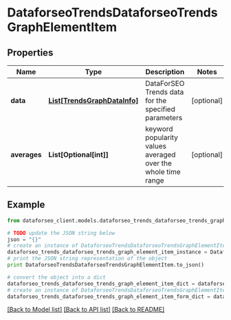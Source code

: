 # DataforseoTrendsDataforseoTrendsGraphElementItem


## Properties

Name | Type | Description | Notes
------------ | ------------- | ------------- | -------------
**data** | [**List[TrendsGraphDataInfo]**](TrendsGraphDataInfo.md) | DataForSEO Trends data for the specified parameters | [optional] 
**averages** | **List[Optional[int]]** | keyword popularity values averaged over the whole time range | [optional] 

## Example

```python
from dataforseo_client.models.dataforseo_trends_dataforseo_trends_graph_element_item import DataforseoTrendsDataforseoTrendsGraphElementItem

# TODO update the JSON string below
json = "{}"
# create an instance of DataforseoTrendsDataforseoTrendsGraphElementItem from a JSON string
dataforseo_trends_dataforseo_trends_graph_element_item_instance = DataforseoTrendsDataforseoTrendsGraphElementItem.from_json(json)
# print the JSON string representation of the object
print DataforseoTrendsDataforseoTrendsGraphElementItem.to_json()

# convert the object into a dict
dataforseo_trends_dataforseo_trends_graph_element_item_dict = dataforseo_trends_dataforseo_trends_graph_element_item_instance.to_dict()
# create an instance of DataforseoTrendsDataforseoTrendsGraphElementItem from a dict
dataforseo_trends_dataforseo_trends_graph_element_item_form_dict = dataforseo_trends_dataforseo_trends_graph_element_item.from_dict(dataforseo_trends_dataforseo_trends_graph_element_item_dict)
```
[[Back to Model list]](../README.md#documentation-for-models) [[Back to API list]](../README.md#documentation-for-api-endpoints) [[Back to README]](../README.md)


